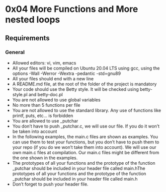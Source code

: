 # 0x04 More Functions and More nested loops
## Requirements 
### General
* Allowed editors: vi, vim, emacs
* All your files will be compiled on Ubuntu 20.04 LTS using gcc, using the
options -Wall -Werror -Wextra -pedantic -std=gnu89
* All your files should end with a new line
* A README.md file, at the root of the folder of the project is mandatory
* Your code should use the Betty style. It will be checked using betty-style.pl
and betty-doc.pl
* You are not allowed to use global variables
* No more than 5 functions per file
* You are not allowed to use the standard library. Any use of functions like
printf, puts, etc… is forbidden
* You are allowed to use _putchar
* You don’t have to push _putchar.c, we will use our file. If you do it won’t be
taken into account
* In the following examples, the main.c files are shown as examples. You can use
them to test your functions, but you don’t have to push them to your repo (if
		you do we won’t take them into account). We will use our own
main.c files at compilation. Our main.c files might be different from the one
shown in the examples.
* The prototypes of all your functions and the prototype of the function
_putchar should be included in your header file called main.hThe prototypes of
all your functions and the prototype of the function _putchar should be included
in your header file called main.h
* Don’t forget to push your header file.

